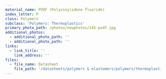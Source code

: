 ```yaml
---
material_name: PVDF (Polyvinylidene fluoride)
index_letter: P
class: Polymers
subclass: 'Polymers: Thermoplastics'
primary_photo_path: /photos/newphotos/145-pvdf.jpg
additional_photos:
  - additional_photo_path: ''
  - additional_photo_path: ''
links:
  - link_title: ''
    link_address: ''
files:
  - file_name: Datasheet
    file_path: '/datasheets/polymers & elastomers/polymers/thermoplastics/pvdf.pdf'
---
```


